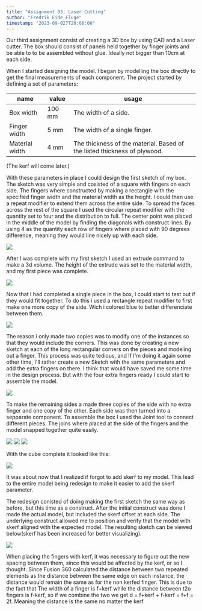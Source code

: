 ```yaml
---
title: "Assignment 03: Laser Cutting"
author: "Fredrik Eide Fluge"
timestamp: "2023-09-027T20:08:00"
---
```


Our third assignment consist of creating a 3D box by using CAD and a Laser cutter. The box should consist of panels held together by finger joints and be able to to be assembled without glue. Ideally not bigger than 10cm at each side.

When I started designing the model. I began by modelling the box directly to get the final measurements of each component. The project started by defining a set of parameters:

|  name  |  value  | usage  |
| --- | --- | --- |
| Box width | 100 mm | The width of a side. |
| Finger width | 5 mm | The width of a single finger. |
| Material width | 4 mm | The thickness of the material. Based of the listed thickness of plywood. |

(The kerf will come later.)

With these parameters in place I could design the first sketch of my box. 
The sketch was very simple and cosisted of a square with fingers on each side. The fingers where constructed by making a rectangle with the specified finger width and the material width as the height. I could then use a repeat modifier to extend them across the entire side. To spread the faces across the rest of the square I used the circular repeat modifier with the quantity set to four and the distribution to full. The center point was placed in the middle of the model by finding the diagonals with construct lines. By using 4 as the quantity each row of fingers where placed with 90 degrees difference, meaning they would line nicely up with each side.

<img src="images/assignment03/first-sketch-of-side.png" class="image"/>

After I was complete with my first sketch I used an extrude command to make a 3d volume. The height of the extrude was set to the material width, and my first piece was complete.

<img src="images/assignment03/completed-piece-first-it.png" class="image"/>

Now that I had completed a single piece in the box, I could start to test out if they would fit together. To do this i used a rectangle repeat modifier to first make one more copy of the side. Wich i colored blue to better differenciate between them.

<img src="images/assignment03/first-set-of-copies.png" class="image"/>

The reason i only made two copies was to modify one of the instances so that they would include the corners. This was done by creating a new sketch at each of the long rectangular corners on the pieces and modeling out a finger. This process was quite tedious, and If I'm doing it again some other time, I'll rather create a new Sketch with the same parameters and add the extra fingers on there. I think that would have saved me some time in the design process. But with the four extra fingers ready I could start to assemble the model.

<img src="images/assignment03/side-with-extra-fingers.png" class="image"/>

To make the remaining sides a made three copies of the side with no extra finger and one copy of the other. Each side was then turned into a sepparate component. To assemble the box I used the Joint tool to connect different pieces. The joins where placed at the side of the fingers and the model snapped together quite easily.

<img src="images/assignment03/sides-ready-for-assembly.png" class="image">
<img src="images/assignment03/placement-of-joint.png" class="image">
<img src="images/assignment03/three-sides-assembled.png" class="image">

With the cube complete it looked like this:

<img src="completed-cube.png" class="image">

It was about now that I realized if forgot to add skerf to my model. This lead to the entire model being redesign to make it easier to add the skerf parameter.

The redesign conisted of doing making the first sketch the same way as before, but this time as a construct. After the initial construct was done I made the actual model, but included the skerf offset at each side. The underlying construct allowed me to position and verify that the model with skerf aligned with the expected model. The resulting sketch can be viewed below(skerf has been increased for better visualizing).

<img src="images/assignment03/sketch-with-skerf.png" class="image">

When placing the fingers with kerf, it was necessary to figure out the new spacing between them, since this would be affected by the kerf, or so I thought. Since Fusion 360 calculated the distance between two repeated elements as the distance between the same edge on each instance, the distance would remain the same as for the non kerfed finger. This is due to the fact that The width of a finger is f+kerf while the distance between t2o fingers is f-kerf, so if we combine the two we get d = f+kerf + f-kerf = f+f = 2f. Meaning the distance is the same no matter the kerf.

